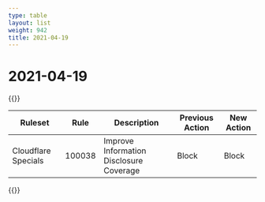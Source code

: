```yaml
---
type: table
layout: list
weight: 942
title: 2021-04-19
---
```


# 2021-04-19

{{<table-wrap>}}<table style="width: 100%">

<thead>
  <tr>
    <th>Ruleset</th>
    <th>Rule</th>
    <th>Description</th>
    <th>Previous Action</th>
    <th>New Action</th>
  </tr>
</thead>
<tbody>
  <tr>
    <td>Cloudflare Specials</td>
    <td>100038</td>
    <td>Improve Information Disclosure Coverage</td>
    <td>Block</td>
    <td>Block</td>
  </tr>
</tbody>

</table>{{</table-wrap>}}
